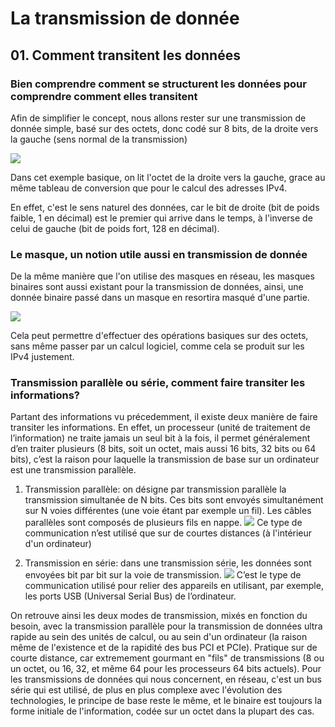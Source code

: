 # La transmission de donnée

## 01. Comment transitent les données

### Bien comprendre comment se structurent les données pour comprendre comment elles transitent

Afin de simplifier le concept, nous allons rester sur une transmission de donnée simple, basé sur des octets, donc codé sur 8 bits, de la droite vers la gauche (sens normal de la transmission)

![](https://raw.githubusercontent.com/No-Name-Academy/Networking-for-noobs/main/La-transmission-de-donn%C3%A9e/Ressources-img/598688.png)

Dans cet exemple basique, on lit l'octet de la droite vers la gauche, grace au même tableau de conversion que pour le calcul des adresses IPv4.

En effet, c'est le sens naturel des données, car le bit de droite (bit de poids faible, 1 en décimal) est le premier qui arrive dans le temps, à l'inverse de celui de gauche (bit de poids fort, 128 en décimal).

### Le masque, un notion utile aussi en transmission de donnée

De la même manière que l'on utilise des masques en réseau, les masques binaires sont aussi existant pour la transmission de données, ainsi, une donnée binaire passé dans un masque en resortira masqué d'une partie.

![](https://raw.githubusercontent.com/No-Name-Academy/Networking-for-noobs/main/La-transmission-de-donn%C3%A9e/Ressources-img/598689.png)

Cela peut permettre d'effectuer des opérations basiques sur des octets, sans même passer par un calcul logiciel, comme cela se produit sur les IPv4 justement.

### Transmission parallèle ou série, comment faire transiter les informations?

Partant des informations vu précedemment, il existe deux manière de faire transiter les informations.
En effet, un processeur (unité de traitement de l’information) ne traite jamais un seul bit à la fois, il permet généralement d’en traiter plusieurs (8 bits, soit un octet, mais aussi 16 bits, 32 bits ou 64 bits), c’est la raison pour laquelle la transmission de base sur un ordinateur est une transmission parallèle.

1. Transmission parallèle: on désigne par transmission parallèle la transmission simultanée de N bits. Ces bits sont envoyés simultanément sur N voies différentes (une voie étant par exemple un fil). Les câbles parallèles sont composés de plusieurs fils en nappe.
![](https://raw.githubusercontent.com/No-Name-Academy/Networking-for-noobs/main/La-transmission-de-donn%C3%A9e/Ressources-img/598690.png)
Ce type de communication n’est utilisé que sur de courtes distances (à l'intérieur d'un ordinateur)

2. Transmission en série: dans une transmission série, les données sont envoyées bit par bit sur la voie de transmission.
![](https://raw.githubusercontent.com/No-Name-Academy/Networking-for-noobs/main/La-transmission-de-donn%C3%A9e/Ressources-img/598691.png)
C’est le type de communication utilisé pour relier des appareils en utilisant, par exemple, les ports USB (Universal Serial Bus) de l’ordinateur.

On retrouve ainsi les deux modes de transmission, mixés en fonction du besoin, avec la transmission parallèle pour la transmission de données ultra rapide au sein des unités de calcul, ou au sein d'un ordinateur (la raison même de l'existence et de la rapidité des bus PCI et PCIe). Pratique sur de courte distance, car extremement gourmant en "fils" de transmissions (8 ou un octet, ou 16, 32, et même 64 pour les processeurs 64 bits actuels).
Pour les transmissions de données qui nous concernent, en réseau, c'est un bus série qui est utilisé, de plus en plus complexe avec l'évolution des technologies, le principe de base reste le même, et le binaire est toujours la forme initiale de l'information, codée sur un octet dans la plupart des cas.
